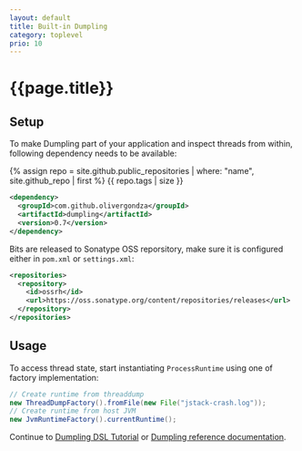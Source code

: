 ```yaml
---
layout: default
title: Built-in Dumpling
category: toplevel
prio: 10
---
```


# {{page.title}}

## Setup

To make Dumpling part of your application and inspect threads from within, following dependency needs to be available:

{% assign repo = site.github.public_repositories | where: "name", site.github_repo | first %}
{{ repo.tags | size }}

```xml
<dependency>
  <groupId>com.github.olivergondza</groupId>
  <artifactId>dumpling</artifactId>
  <version>0.7</version>
</dependency>
```

Bits are released to Sonatype OSS reporsitory, make sure it is configured either in `pom.xml` or `settings.xml`:

```xml
<repositories>
  <repository>
    <id>ossrh</id>
    <url>https://oss.sonatype.org/content/repositories/releases</url>
  </repository>
</repositories>
```

## Usage

To access thread state, start instantiating `ProcessRuntime` using one of factory implementation:

```java
// Create runtime from threaddump
new ThreadDumpFactory().fromFile(new File("jstack-crash.log"));
// Create runtime from host JVM
new JvmRuntimeFactory().currentRuntime();
```

Continue to [Dumpling DSL Tutorial](./tutorial.html) or [Dumpling reference documentation](./refdoc/).

